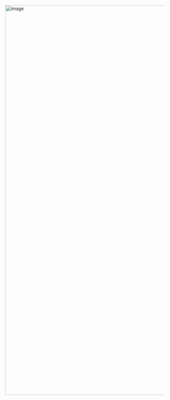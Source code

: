 <img width="916" height="1230" alt="image" src="https://github.com/user-attachments/assets/7019cf20-c671-4ba2-9588-171b6336a109" />
